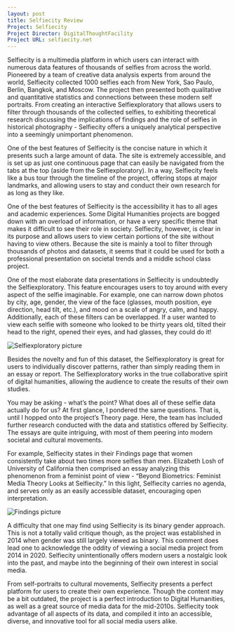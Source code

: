 ```yaml
---
layout: post
title: Selfiecity Review
Project: Selfiecity
Project Director: DigitalThoughtFacility
Project URL: selfiecity.net
---
```


Selfiecity is a multimedia platform in which users can interact with numerous data features of thousands of selfies from across the world.  Pioneered by a team of creative data analysis experts from around the world, Selfiecity collected 1000 selfies each from New York, Sao Paulo, Berlin, Bangkok, and Moscow.  The project then presented both qualitative and quantitative statistics and connections between these modern self portraits.  From creating an interactive Selfiexploratory that allows users to filter through thousands of the collected selfies, to exhibiting theoretical research discussing the implications of findings and the role of selfies in historical photography - Selfiecity offers a uniquely analytical perspective into a seemingly unimportant phenomenon.

One of the best features of Selfiecity is the concise nature in which it presents such a large amount of data.  The site is extremely accessible, and is set up as just one continuous page that can easily be navigated from the tabs at the top (aside from the Selfiexploratory).  In a way, Selfiecity feels like a bus tour through the timeline of the project, offering stops at major landmarks, and allowing users to stay and conduct their own research for as long as they like.

One of the best features of Selfiecity is the accessibility it has to all ages and academic experiences.  Some Digital Humanities projects are bogged down with an overload of information, or have a very specific theme that makes it difficult to see their role in society.  Selfiecity, however, is clear in its purpose and allows users to view certain portions of the site without having to view others.  Because the site is mainly a tool to filter through thousands of photos and datasets, it seems that it could be used for both a professional presentation on societal trends and a middle school class project.

One of the most elaborate data presentations in Selfiecity is undoubtedly the Selfiexploratory.  This feature encourages users to toy around with every aspect of the selfie imaginable.  For example, one can narrow down photos by city, age, gender, the view of the face (glasses, mouth position, eye direction, head tilt, etc.), and mood on a scale of angry, calm, and happy.  Additionally, each of these filters can be overlapped.  If a user wanted to view each selfie with someone who looked to be thirty years old, tilted their head to the right, opened their eyes, and had glasses, they could do it!

![Selfiexploratory picture](https://skbiser23.github.io/skbiser23/images/Selfiexploratory.jpg)

Besides the novelty and fun of this dataset, the Selfiexploratory is great for users to individually discover patterns, rather than simply reading them in an essay or report.  The Selfiexploratory works in the true collaborative spirit of digital humanities, allowing the audience to create the results of their own studies.

You may be asking - what’s the point?  What does all of these selfie data actually do for us?  At first glance, I pondered the same questions.  That is, until I hopped onto the project’s Theory page.  Here, the team has included further research conducted with the data and statistics offered by Selfiecity.  The essays are quite intriguing, with most of them peering into modern societal and cultural movements.

For example, Selfiecity states in their Findings page that women consistently take about two times more selfies than men.  Elizabeth Losh of University of California then comprised an essay analyzing this phenomenon from a feminist point of view - “Beyond Biometrics: Feminist Media Theory Looks at Selfiecity.”  In this light, Selfiecity carries no agenda, and serves only as an easily accessible dataset, encouraging open interpretation.

![Findings picture](https://skbiser23.github.io/skbiser23/images/Findings.jpg)

A difficulty that one may find using Selfiecity is its binary gender approach.  This is not a totally valid critique though, as the project was established in 2014 when gender was still largely viewed as binary.  This comment does lead one to acknowledge the oddity of viewing a social media project from 2014 in 2020.  Selfiecity unintentionally offers modern users a nostalgic look into the past, and maybe into the beginning of their own interest in social media.

From self-portraits to cultural movements, Selfiecity presents a perfect platform for users to create their own experience.  Though the content may be a bit outdated, the project is a perfect introduction to Digital Humanities, as well as a great source of media data for the mid-2010s.  Selfiecity took advantage of all aspects of its data, and compiled it into an accessible, diverse, and innovative tool for all social media users alike.
